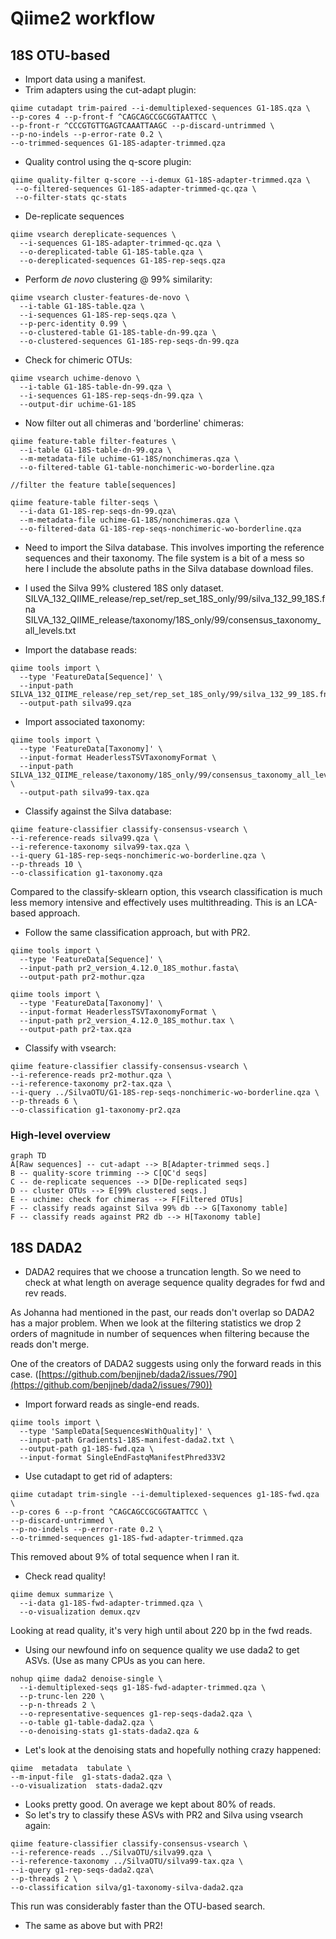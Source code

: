 # Qiime2 workflow
## 18S OTU-based
- Import data using a manifest.
- Trim adapters using the cut-adapt plugin:
```
qiime cutadapt trim-paired --i-demultiplexed-sequences G1-18S.qza \
--p-cores 4 --p-front-f ^CAGCAGCCGCGGTAATTCC \
--p-front-r ^CCCGTGTTGAGTCAAATTAAGC --p-discard-untrimmed \
--p-no-indels --p-error-rate 0.2 \
--o-trimmed-sequences G1-18S-adapter-trimmed.qza
```
- Quality control using the q-score plugin:
```
qiime quality-filter q-score --i-demux G1-18S-adapter-trimmed.qza \
 --o-filtered-sequences G1-18S-adapter-trimmed-qc.qza \
 --o-filter-stats qc-stats
```
- De-replicate sequences
```
qiime vsearch dereplicate-sequences \
  --i-sequences G1-18S-adapter-trimmed-qc.qza \
  --o-dereplicated-table G1-18S-table.qza \
  --o-dereplicated-sequences G1-18S-rep-seqs.qza
```
- Perform *de novo* clustering @ 99% similarity:
```
qiime vsearch cluster-features-de-novo \
  --i-table G1-18S-table.qza \
  --i-sequences G1-18S-rep-seqs.qza \
  --p-perc-identity 0.99 \
  --o-clustered-table G1-18S-table-dn-99.qza \
  --o-clustered-sequences G1-18S-rep-seqs-dn-99.qza
```
- Check for chimeric OTUs:
```
qiime vsearch uchime-denovo \
  --i-table G1-18S-table-dn-99.qza \
  --i-sequences G1-18S-rep-seqs-dn-99.qza \
  --output-dir uchime-G1-18S
```
- Now filter out all chimeras and 'borderline' chimeras:
```
qiime feature-table filter-features \
  --i-table G1-18S-table-dn-99.qza \
  --m-metadata-file uchime-G1-18S/nonchimeras.qza \
  --o-filtered-table G1-table-nonchimeric-wo-borderline.qza

//filter the feature table[sequences]

qiime feature-table filter-seqs \
  --i-data G1-18S-rep-seqs-dn-99.qza\
  --m-metadata-file uchime-G1-18S/nonchimeras.qza \
  --o-filtered-data G1-18S-rep-seqs-nonchimeric-wo-borderline.qza
```

- Need to import the Silva database. This involves importing the reference sequences and their taxonomy. The file system is a bit of a mess so here I include the absolute paths in the Silva database download files. 
- I used the Silva 99% clustered 18S only dataset.
SILVA_132_QIIME_release/rep_set/rep_set_18S_only/99/silva_132_99_18S.fna
SILVA_132_QIIME_release/taxonomy/18S_only/99/consensus_taxonomy_all_levels.txt

- Import the database reads:
```
qiime tools import \
  --type 'FeatureData[Sequence]' \
  --input-path SILVA_132_QIIME_release/rep_set/rep_set_18S_only/99/silva_132_99_18S.fna\
  --output-path silva99.qza
```
- Import associated taxonomy:
```
qiime tools import \
  --type 'FeatureData[Taxonomy]' \
  --input-format HeaderlessTSVTaxonomyFormat \
  --input-path SILVA_132_QIIME_release/taxonomy/18S_only/99/consensus_taxonomy_all_levels.txt \
  --output-path silva99-tax.qza
```
- Classify against the Silva database:
```
qiime feature-classifier classify-consensus-vsearch \ 
--i-reference-reads silva99.qza \ 
--i-reference-taxonomy silva99-tax.qza \
--i-query G1-18S-rep-seqs-nonchimeric-wo-borderline.qza \ 
--p-threads 10 \
--o-classification g1-taxonomy.qza
```
Compared to the classify-sklearn option, this vsearch classification is much less memory intensive and effectively uses multithreading. This is an LCA-based approach.

- Follow the same classification approach, but with PR2.
```
qiime tools import \
  --type 'FeatureData[Sequence]' \
  --input-path pr2_version_4.12.0_18S_mothur.fasta\
  --output-path pr2-mothur.qza

qiime tools import \
  --type 'FeatureData[Taxonomy]' \
  --input-format HeaderlessTSVTaxonomyFormat \
  --input-path pr2_version_4.12.0_18S_mothur.tax \
  --output-path pr2-tax.qza
```
- Classify with vsearch:
```
qiime feature-classifier classify-consensus-vsearch \ 
--i-reference-reads pr2-mothur.qza \ 
--i-reference-taxonomy pr2-tax.qza \
--i-query ../SilvaOTU/G1-18S-rep-seqs-nonchimeric-wo-borderline.qza \ 
--p-threads 6 \
--o-classification g1-taxonomy-pr2.qza
```
### High-level overview
```mermaid
graph TD
A[Raw sequences] -- cut-adapt --> B[Adapter-trimmed seqs.]
B -- quality-score trimming --> C[QC'd seqs]
C -- de-replicate sequences --> D[De-replicated seqs]
D -- cluster OTUs --> E[99% clustered seqs.]
E -- uchime: check for chimeras --> F[Filtered OTUs]
F -- classify reads against Silva 99% db --> G[Taxonomy table]
F -- classify reads against PR2 db --> H[Taxonomy table]
```

## 18S DADA2
- DADA2 requires that we choose a truncation length. So we need to check at what length on average sequence quality degrades for fwd and rev reads.

As Johanna had mentioned in the past, our reads don't overlap so DADA2 has a major problem. When we look at the filtering statistics we drop 2 orders of magnitude in number of sequences when filtering because the reads don't merge.

One of the creators of DADA2 suggests using only the forward reads in this case. ([https://github.com/benjjneb/dada2/issues/790](https://github.com/benjjneb/dada2/issues/790))

- Import forward reads as single-end reads.
```
qiime tools import \
  --type 'SampleData[SequencesWithQuality]' \
  --input-path Gradients1-18S-manifest-dada2.txt \
  --output-path g1-18S-fwd.qza \
  --input-format SingleEndFastqManifestPhred33V2
```
- Use cutadapt to get rid of adapters:
```
qiime cutadapt trim-single --i-demultiplexed-sequences g1-18S-fwd.qza \
--p-cores 6 --p-front ^CAGCAGCCGCGGTAATTCC \
--p-discard-untrimmed \
--p-no-indels --p-error-rate 0.2 \
--o-trimmed-sequences g1-18S-fwd-adapter-trimmed.qza
```
This removed about 9% of total sequence when I ran it.
- Check read quality!
```
qiime demux summarize \
  --i-data g1-18S-fwd-adapter-trimmed.qza \
  --o-visualization demux.qzv
```
Looking at read quality, it's very high until about 220 bp in the fwd reads.
- Using our newfound info on sequence quality we use dada2 to get ASVs. (Use as many CPUs as you can here.
```
nohup qiime dada2 denoise-single \
  --i-demultiplexed-seqs g1-18S-fwd-adapter-trimmed.qza \
  --p-trunc-len 220 \
  --p-n-threads 2 \
  --o-representative-sequences g1-rep-seqs-dada2.qza \
  --o-table g1-table-dada2.qza \
  --o-denoising-stats g1-stats-dada2.qza &
  ```
  - Let's look at the denoising stats and hopefully nothing crazy happened:
  ```
qiime  metadata  tabulate \
--m-input-file  g1-stats-dada2.qza \ 
--o-visualization  stats-dada2.qzv 
```
 - Looks pretty good. On average we kept about 80% of reads.
 - So let's try to classify these ASVs with PR2 and Silva using vsearch again:
 ```
 qiime feature-classifier classify-consensus-vsearch \ 
--i-reference-reads ../SilvaOTU/silva99.qza \ 
--i-reference-taxonomy ../SilvaOTU/silva99-tax.qza \
--i-query g1-rep-seqs-dada2.qza\ 
--p-threads 2 \
--o-classification silva/g1-taxonomy-silva-dada2.qza
```
This run was considerably faster than the OTU-based search. 
- The same as above but with PR2!
<!--stackedit_data:
eyJoaXN0b3J5IjpbODY0NDM3OTMyLDE4MTY4NDM4MjAsLTY1OT
AzODUyMSwtMTUyODE3NDI1OSwtMTk4NTgxMDUwLC0yMDI3NzM5
MzA4LC0xMDc4MDgxNjI2LDE1MDAwNzM4MjEsMjQyMTE0MDczLD
E1MzUzMjA5NSwtMTg0MDc0MzMzOSwtMTE4MDk0MjY4NSwxMjg1
NjM2NzQwLC00OTI3OTQwMzYsLTE4Mjg1NDI2MzUsOTk0OTg2MT
ksLTE4MjM3NDM1MzcsLTExMzkwNDE2NjAsLTU0MjY0NTMwLC01
NTA5MjcxMDFdfQ==
-->

